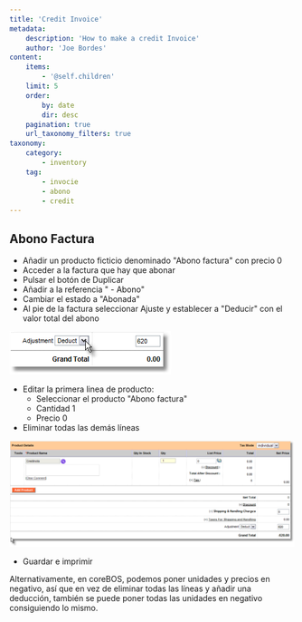 ```yaml
---
title: 'Credit Invoice'
metadata:
    description: 'How to make a credit Invoice'
    author: 'Joe Bordes'
content:
    items:
        - '@self.children'
    limit: 5
    order:
        by: date
        dir: desc
    pagination: true
    url_taxonomy_filters: true
taxonomy:
    category:
        - inventory
    tag:
        - invocie
        - abono
        - credit
---
```


## Abono Factura

- Añadir un producto ficticio denominado "Abono factura" con precio 0
- Acceder a la factura que hay que abonar
- Pulsar el botón de Duplicar
- Añadir a la referencia " - Abono"
- Cambiar el estado a "Abonada"
- Al pie de la factura seleccionar Ajuste y establecer a "Deducir" con el valor total del abono

![Deducción](clip221.png)

- Editar la primera linea de producto:
  - Seleccionar el producto "Abono factura"
  - Cantidad 1
  - Precio 0
- Eliminar todas las demás líneas

![Lineas](clip225.png?width=100%)

- Guardar e imprimir

Alternativamente, en coreBOS, podemos poner unidades y precios en negativo, así que en vez de eliminar todas las líneas y añadir una deducción, también se puede poner todas las unidades en negativo consiguiendo lo mismo.
